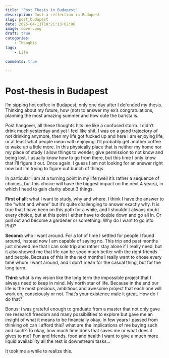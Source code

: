 ```yaml
---
title: "Post Thesis in Budapest" 
description: Just a reflection in Budapest
slug: post_budapest
date: 2025-04-11T10:21:13+02:00
image: cover.png
draft: true
categories:
    - Thoughts
tags:
    - Life

comments: true

---
```


# Post-thesis in Budapest

I’m sipping hot coffee in Budapest, only one day after I defended my thesis. Thinking about my future, how (not) to answer my ex’s congratulations, planning the most amazing summer and how cute the barista is.

Post hangover, all these thoughts hits me like a confused storm. I didn’t drink much yesterday and yet I feel like shit. I was on a good trajectory of not drinking anymore, then my life got fucked up and here I am enjoying life, or at least what people mean with enjoying. I’ll probably get another coffee to wake up a little more.
In this physically place that is neither my home nor my place of study I allow things to wonder, give permission to not know and being lost. I usually know how to go from there, but this time I only know that I’ll figure it out. Once again. I guess I am not looking for an answer right now but I’m trying to figure out bunch of things.

In particular I am at a turning point in my life (well it’s rather a sequence of choices, but this choice will have the biggest impact on the next 4 years), in which I need to gain clarity about 3 things.

**First of all:** what I want to study, why and where. I think I have the answer to the “what and where” but it’s quite challenging to answer exactly why. It is true that I have been on this path for a while, and I shouldn’t always doubt every choice, but at this point I either have to double down and go all in. Or pull out and become a gardener or something. 
Why do I want to go into PhD? 

**Second:** who I want around. For a lot of time I settled for people I found around, instead now I am capable of saying no. This trip and past months just showed me that I can solo trip and rather stay alone if I really need, but it also showed me that life can be sooo much better with the right friends and people. 
Because of this in the next months I really want to chose every time whom I want around, and I don’t mean for the casual thing, but for the long term.

**Third**: what is my vision like the long term the impossible project that I always need to keep in mind. My north star of life. Because in the end our life is the most precious, ambitious and awesome project that each one will work on, consciously or not. That’s your existence male it great. How do I do that?

Bonus: i was grateful enough to graduate from a master that not only gave me research freedom and many possibilities to explore but gave me an insight of what it means to be financially okay. In few years I passed from thinking oh can I afford this? what are the implications of me buying such and such? To okay, how much time does that saves me or what does it gives to me? Fun and friends, food and health I want to give a much more liquid availability all the rest is downstream tasks…

It took me a while to realize this. 